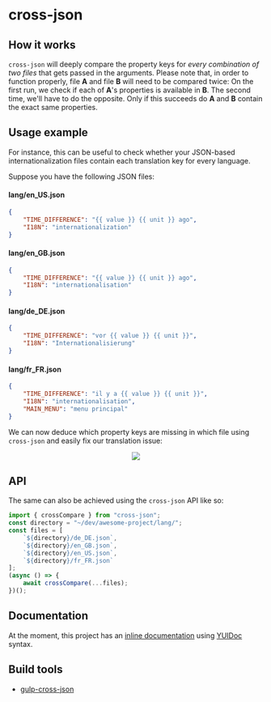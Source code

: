 # cross-json
## How it works
`cross-json` will deeply compare the property keys for *every combination of two files* that gets passed in the arguments. Please note that, in order to function properly, file **A** and file **B** will need to be compared twice: On the first run, we check if each of **A**'s properties is available in **B**. The second time, we'll have to do the opposite. Only if this succeeds do **A** and **B** contain the exact same properties.
## Usage example
For instance, this can be useful to check whether your JSON-based internationalization files contain each translation key for every language.

Suppose you have the following JSON files:
#### lang/en_US.json
```json
{
	"TIME_DIFFERENCE": "{{ value }} {{ unit }} ago",
	"I18N": "internationalization"
}
```
#### lang/en_GB.json
```json
{
	"TIME_DIFFERENCE": "{{ value }} {{ unit }} ago",
	"I18N": "internationalisation"
}
```
#### lang/de_DE.json
```json
{
	"TIME_DIFFERENCE": "vor {{ value }} {{ unit }}",
	"I18N": "Internationalisierung"
}
```
#### lang/fr_FR.json
```json
{
	"TIME_DIFFERENCE": "il y a {{ value }} {{ unit }}",
	"I18N": "internationalisation",
	"MAIN_MENU": "menu principal"
}
```
We can now deduce which property keys are missing in which file using `cross-json` and easily fix our translation issue:
<p align="center">
    <img src="https://kdex.de/pub/cross-json.png">
</p>

## API
The same can also be achieved using the `cross-json` API like so:
```js
import { crossCompare } from "cross-json";
const directory = "~/dev/awesome-project/lang/";
const files = [
	`${directory}/de_DE.json`,
	`${directory}/en_GB.json`,
	`${directory}/en_US.json`,
	`${directory}/fr_FR.json`
];
(async () => {
	await crossCompare(...files);
})();
```
## Documentation
At the moment, this project has an [inline documentation](https://github.com/kdex/cross-json/blob/master/src/cross-json.js) using [YUIDoc](https://yui.github.io/yuidoc/) syntax.

## Build tools
- [gulp-cross-json](https://github.com/kdex/gulp-cross-json/)
